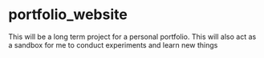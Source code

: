 # portfolio_website
This will be a long term project for a personal portfolio. This will also act as a sandbox for me to conduct experiments and learn new things
